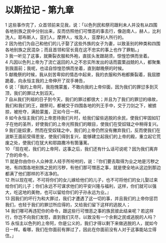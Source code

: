 # 以斯拉记 - 第九章
  
 1 这些事作完了，众首领前来见我，说：「以色列民和祭司跟利未人并没有从四围各地别族之民中分别出来，反而仿照他们可憎恶的事去行，像迦南人，赫人，比利洗人，耶布斯人，亚扪人，摩押人，埃及人，亚摩利人所行的。  
 2 因为他们为自己和他们的儿子娶了这些外族的女子为妻，以致圣别的种类和四围各地别族之民混杂；而且首领和官长竟在这不忠实的事上也作了罪魁。」  
 3 我一听见了这事，就撕裂衣服和外袍，直拔头发跟胡须，惊惶恐惧而坐着。  
 4 凡因以色列上帝为了流亡返回的人之不忠实所发出的话而震栗战兢的人，都聚集到我面前；我呢，也迳自惊惶恐惧而坐着，直到献晚祭的时候。  
 5 献晚祭的时候，我从刻苦卑抑的情态中起来，我的衣服和外袍都撕裂着，我屈膝跪着，向永恒主我的上帝伸开了双手祷告，  
 6 说：「我的上帝阿，我抱愧蒙羞，不敢向我的上帝仰面，因为我们的罪愆多到灭顶，我们的罪过大到滔天。  
 7 自从我们列祖的日子到今天，我们的罪过都很大；并且为了我们的罪愆的缘故，我们和我们的王，跟祭司，都被交于四围各地的列王手中，交于刀剑之下，被掳掠，被抢夺，满脸蒙羞，正如今日一样。  
 8 如今永恒主我们的上帝恩待我们片时，给我们留些逃脱的余民，使我们牢固如钉子在他的圣所，好使我们的上帝光照我们的眼目，使我们在受奴辖之中稍得复兴。  
 9 我们是奴隶，然而在受奴辖之中，我们的上帝仍然没有撇弃我们，反而使我们在波斯王面前受得恩宠，使我们得到复兴，能够建立起我们的上帝的殿，重立起它荒废之处，使我们在犹大和耶路撒冷有箇藩蓠。  
 10 「现在呢，我们的上帝阿，这事之后，我们还有什么话可说呢？因为我们离弃了你的命令，  
 11 就是你由你仆人众神言人经手所吩咐的，说：『你们要去取得为业之地是污秽之地，有四围各地别族之民的污秽，有他们那可憎恶之事，就是使全地从这边到那边都满了他们那样的不洁净的。  
 12 所以现在呢，不可将你们的女儿嫁给他们的儿子，也不可将他们的女儿娶过来给你们的儿子；你们永远不可谋求他们的平安兴隆与福利，这样，你们就可以强大，吃这地的美物，也可以留给你们的子孙永远为业。』  
 13 因我们的坏行为和大罪过，我们才遭遇了这一切的事，并且我们的上帝你惩罚我们，也轻于我们的罪愆所应得的，又给我们留下这样的逃脱人；  
 14 我们哪可再违犯你的命令，跟这些行可憎恶之事的族民彼此结亲呢？若这样行，你岂不向我们发怒，直到我们灭尽，以致没有一个余剩之民或逃脱的人吗？  
 15 永恒主以色列的上帝阿，你是公义的，我们才得以剩下来做逃脱的人，就如今日一样。看哪，我们在你面前有罪过了，因此在你面前没有人对于这事能站立得住。」